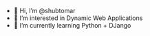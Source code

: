 - 👋 Hi, I’m @shubtomar
- 👀 I’m interested in Dynamic Web Applications
- 🌱 I’m currently learning Python + DJango

<!---
shubtomar/shubtomar is a ✨ special ✨ repository because its `README.md` (this file) appears on your GitHub profile.
You can click the Preview link to take a look at your changes.
--->
